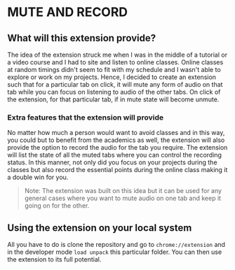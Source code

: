 # MUTE AND RECORD 

## What will this extension provide? 
The idea of the extension struck me when I was in the middle of a tutorial or a video course and I had to site and listen to online classes. Online classes at random timings didn't seem to fit with my schedule and I wasn't able to explore or work on my projects. Hence, I decided to create an extension such that for a particular tab on click, it will mute any form of audio on that tab while you can focus on listening to audio of the other tabs. On click of the extension, for that particular tab, if in mute state will become unmute.

### Extra features that the extension will provide
No matter how much a person would want to avoid classes and in this way, you could but to benefit from the academics as well, the extension will also provide the option to record the audio for the tab you require. The extension will list the state of all the muted tabs where you can control the recording status. In this manner, not only did you focus on your projects during the classes but also record the essential points during the online class making it a double win for you. 

> Note: The extension was built on this idea but it can be used for any general cases where you want to mute audio on one tab and keep it going on for the other. 

## Using the extension on your local system
All you have to do is clone the repository and go to `chrome://extension` and in the developer mode `load unpack` this particular folder. You can then use the extension to its full potential. 